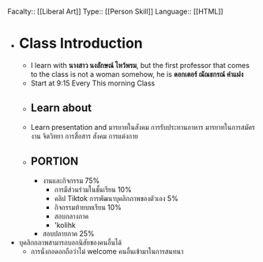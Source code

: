 Facalty:: [[Liberal Art]]
Type:: [[Person Skill]] 
Language:: [[HTML]]

- # Class Introduction
	- I learn with **นางสาว นงลักษณ์ ไหว้พรม**, but the first professor that comes to the class is not a woman somehow, he is **ดอกเตอร์ ณัณธกรณ์ คำแฝง**
	- Start at 9:15 Every This morning Class
	- ## Learn about
	- Learn presentation and มารยาทในสังคม การรับประทานอาหาร มารยาทในการสมัครงาน จิตวิทยา การสื่อสาร สังคม การแต่งกาย
	- ## PORTION
		- งานและกิจกรรม 75%
			- การมีส่วนร่วมในชั้นเรียน 10%
			- คลิป Tiktok การพัฒนาบุคลิกภาพของตัวเอง 5%
			- กิจกรรมท้ายบทเรียน 10%
			- สอบกลางภาค
			- 'kolihk
		- สอบปลายภาค 25%
- บุคลิกกภาพสามารถบอกนิสัยของคนอื่นได้
	- การนั่งกอดอกถือว่าไม่ welcome คนอื่นเข้ามาในการสนทนา